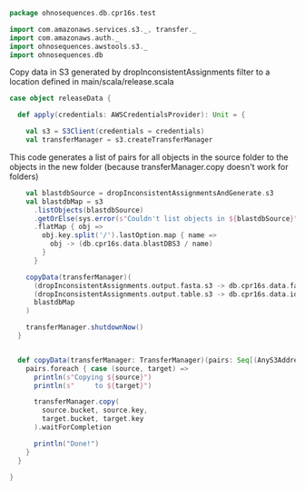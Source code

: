 
```scala
package ohnosequences.db.cpr16s.test

import com.amazonaws.services.s3._, transfer._
import com.amazonaws.auth._
import ohnosequences.awstools.s3._
import ohnosequences.db
```

Copy data in S3 generated by dropInconsistentAssignments filter to a location defined in main/scala/release.scala

```scala
case object releaseData {

  def apply(credentials: AWSCredentialsProvider): Unit = {

    val s3 = S3Client(credentials = credentials)
    val transferManager = s3.createTransferManager
```

This code generates a list of pairs for all objects in the source folder to the objects in the new folder (because transferManager.copy doesn't work for folders)

```scala
    val blastdbSource = dropInconsistentAssignmentsAndGenerate.s3
    val blastdbMap = s3
      .listObjects(blastdbSource)
      .getOrElse(sys.error(s"Couldn't list objects in ${blastdbSource}"))
      .flatMap { obj =>
        obj.key.split('/').lastOption.map { name =>
          obj -> (db.cpr16s.data.blastDBS3 / name)
        }
      }

    copyData(transferManager)(
      (dropInconsistentAssignments.output.fasta.s3 -> db.cpr16s.data.fastaS3) ::
      (dropInconsistentAssignments.output.table.s3 -> db.cpr16s.data.id2taxasS3) ::
      blastdbMap
    )

    transferManager.shutdownNow()
  }


  def copyData(transferManager: TransferManager)(pairs: Seq[(AnyS3Address, AnyS3Address)]): Unit = {
    pairs.foreach { case (source, target) =>
      println(s"Copying ${source}")
      println(s"     to ${target}")

      transferManager.copy(
        source.bucket, source.key,
        target.bucket, target.key
      ).waitForCompletion

      println("Done!")
    }
  }

}

```




[main/scala/data.scala]: ../../main/scala/data.scala.md
[main/scala/package.scala]: ../../main/scala/package.scala.md
[test/scala/clusterSequences.scala]: clusterSequences.scala.md
[test/scala/compats.scala]: compats.scala.md
[test/scala/dropInconsistentAssignments.scala]: dropInconsistentAssignments.scala.md
[test/scala/dropRedundantAssignments.scala]: dropRedundantAssignments.scala.md
[test/scala/mg7pipeline.scala]: mg7pipeline.scala.md
[test/scala/package.scala]: package.scala.md
[test/scala/pick16SCandidates.scala]: pick16SCandidates.scala.md
[test/scala/releaseData.scala]: releaseData.scala.md
[test/scala/runBundles.scala]: runBundles.scala.md
